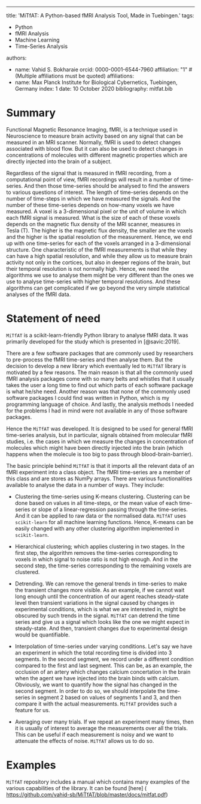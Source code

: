 ---
title: 'MiTfAT: A Python-based fMRI Analysis Tool, Made in Tuebingen.'
tags:
  - Python
  - fMRI Analysis
  - Machine Learning
  - Time-Series Analysis

authors:
  - name: Vahid S. Bokharaie
    orcid: 0000-0001-6544-7960
    affiliation: "1" # (Multiple affiliations must be quoted)
affiliations:
 - name: Max Planck Institute for Biological Cybernetics, Tuebingen, Germany
   index: 1
date: 10 October 2020
bibliography: mitfat.bib

# Summary
 
Functional Magnetic Resonance Imaging, fMRI, is a technique used in Neuroscience to measure brain activity based on any signal that can be measured in an MRI scanner. Normally, fMRI is used to detect changes associated with blood flow. But it can also be used to detect changes in concentrations of molecules with different magnetic properties which are directly injected into the brain of a subject. 

Regardless of the signal that is measured in fMRI recording, from a computational point of view, fMRI recordings will result in a number of time-series. And then those time-series should be analysed to find the answers to various questions of interest. The length of time-series depends on the number of time-steps in which we have measured the signals. And the number of these time-series depends on how-many voxels we have measured. A voxel is a 3-dimensional pixel or the unit of volume in which each fMRI signal is measured. What is the size of each of these voxels depends on the magnetic flux density of the MRI scanner, measures in Tesla (T). The higher is the magnetic flux density, the smaller are the voxels and the higher is the spatial resolution of the measurement. Hence, we end up with one time-series for each of the voxels arranged in a 3-dimensional structure. One characteristic of the fMRI measurements is that while they can have a high spatial resolution, and while they allow us to measure brain activity not only in the cortices, but also in deeper regions of the brain, but their temporal resolution is not normally high. Hence, we need the algorithms we use to analyse them might be very different than the ones we use to analyse time-series with higher temporal resolutions. And these algorithms can get complicated if we go beyond the very simple statistical analyses of the fMRI data.

# Statement of need

`MiTfAT` is a scikit-learn-friendly Python library to analyse fMRI data. It was primarily developed for the study which is presented in [@savic:2019].

There are a few software packages that are commonly used by researchers to pre-process the fMRI time-series and then analyse them. But the decision to develop a new library which eventually led to `MiTfAT` library is motivated by a few reasons. The main reason is that all the commonly used fMRI analysis packages come with so many belts and whistles that it usually takes the user a long time to find out which parts of each software package is what he/she need. Another reason was that none of the commonly used software packages I could find was written in Python, which is my programming language of choice. And lastly, the analysis methods I needed for the problems I had in mind were not available in any of those software packages. 

Hence the `MiTfAT` was developed. It is designed to be used for general fMRI time-series analysis, but in particular, signals obtained from molecular fMRI studies, i.e. the cases in which we measure the changes in concentration of molecules which might have been directly injected into the brain (which happens when the molecule is too big to pass through blood-brain-barrier).

The basic principle behind `MiTfAT` is that it imports all the relevant data of an fMRI experiment into a class object. The fMRI time-series are a member of this class and are stores as NumPy arrays. There are various functionalities available to analyse the data in a number of ways. They include:

- Clustering the time-series using K-means clustering. Clustering can be done based on values in all time-steps, or the mean value of each time-series or slope of a linear-regression passing through the time-series. And it can be applied to raw data or the normalised data. `MiTfAT` uses `scikit-learn` for all machine learning functions. Hence, K-means can be easily changed with any other clustering algorithm implemented in `scikit-learn`. 

- Hierarchical clustering; which applies clustering in two stages. In the first step, the algorithm removes the time-series corresponding to voxels in which signal to noise ratio is not high enough. And in the second step, the time-series corresponding to the remaining voxels are clustered. 

- Detrending. We can remove the general trends in time-series to make the transient changes more visible. As an example, if we cannot wait long enough until the concentration of our agent reaches steady-state level then transient variations in the signal caused by changes in experimental conditions, which is what we are interested in, might be obscured by such trends in the signal. `MiTfAT` can detrend the time series and give us a signal which looks like the one we might expect in steady-state. And then, transient changes due to experimental design would be quantifiable.

- Interpolation of time-series under varying conditions. Let's say we have an experiment in which the total recording time is divided into 3 segments. In the second segment, we record under a different condition compared to the first and last segment. This can be, as an example, the occlusion of an artery which changes calcium concertation in the brain when the agent we have injected into the brain binds with calcium. Obviously, we want to quantify how the signal has changed in the second segment. In order to do so, we should interpolate the time-series in segment 2 based on values of segments 1 and 3, and then compare it with the actual measurements. `MiTfAT` provides such a feature for us. 

- Averaging over many trials. If we repeat an experiment many times, then it is usually of interest to average the measurements over all the trials. This can be useful if each measurement is noisy and we want to attenuate the effects of noise. `MiTfAT` allows us to do so. 

# Examples
`MiTfAT` repository includes a manual which contains many examples of the various capabilities of the library. It can be found [here] (
https://github.com/vahid-sb/MiTfAT/blob/master/docs/mitfat.pdf)
 

